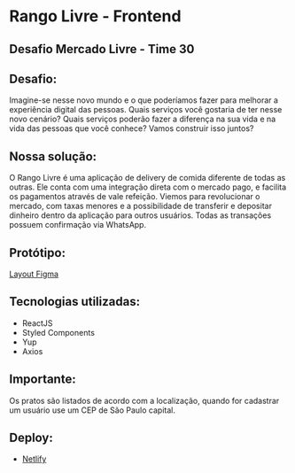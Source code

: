 # Rango Livre - Frontend

## Desafio Mercado Livre - Time 30

## Desafio:

Imagine-se nesse novo mundo e o que poderíamos fazer para melhorar a experiência digital das pessoas. Quais serviços você gostaria de ter nesse novo cenário? Quais serviços poderão fazer a diferença na sua vida e na vida das pessoas que você conhece? Vamos construir isso juntos?

## Nossa solução: 

O Rango Livre é uma aplicação de delivery de comida diferente de todas as outras. Ele conta com uma integração direta com o mercado pago, e facilita os pagamentos através de vale refeição. Viemos para revolucionar o mercado, com taxas menores e a possibilidade de transferir e depositar dinheiro dentro da aplicação para outros usuários. Todas as transações possuem confirmação via WhatsApp.

## Protótipo: 

[Layout Figma](https://www.figma.com/file/UwPUsQBI3WySbAbv9QXIBD/Rango-Livre?node-id=0%3A1)

## Tecnologias utilizadas:

- ReactJS
- Styled Components
- Yup
- Axios

## Importante:

Os pratos são listados de acordo com a localização, quando for cadastrar um usuário use um CEP de São Paulo capital.

## Deploy:

- [Netlify](https://rangolivre.netlify.app/)


